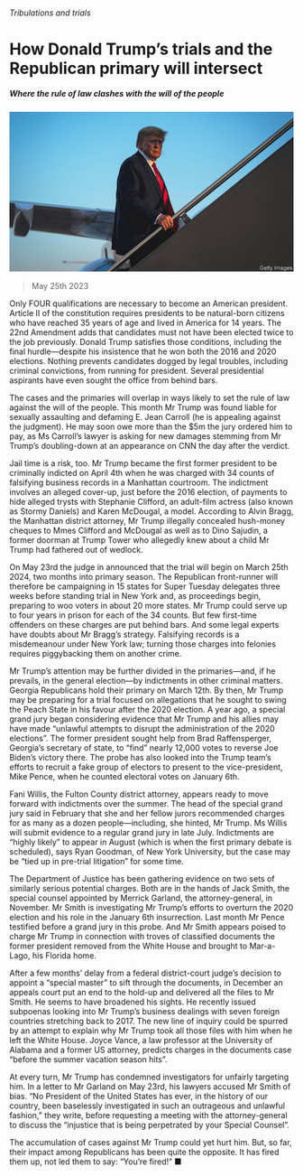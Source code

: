 ###### Tribulations and trials

# How Donald Trump’s trials and the Republican primary will intersect 

##### Where the rule of law clashes with the will of the people 

![image](images/20230527_USP001.jpg) 

> May 25th 2023 

Only FOUR qualifications are necessary to become an American president. Article II of the constitution requires presidents to be natural-born citizens who have reached 35 years of age and lived in America for 14 years. The 22nd Amendment adds that candidates must not have been elected twice to the job previously. Donald Trump satisfies those conditions, including the final hurdle—despite his insistence that he won both the 2016 and 2020 elections. Nothing prevents candidates dogged by legal troubles, including criminal convictions, from running for president. Several presidential aspirants have even sought the office from behind bars.

The cases and the primaries will overlap in ways likely to set the rule of law against the will of the people. This month Mr Trump was found liable for sexually assaulting and defaming E. Jean Carroll (he is appealing against the judgment). He may soon owe more than the $5m the jury ordered him to pay, as Ms Carroll’s lawyer is asking for new damages stemming from Mr Trump’s doubling-down at an appearance on CNN the day after the verdict. 

Jail time is a risk, too. Mr Trump became the first former president to be criminally indicted on April 4th when he was charged with 34 counts of falsifying business records in a Manhattan courtroom. The indictment involves an alleged cover-up, just before the 2016 election, of payments to hide alleged trysts with Stephanie Clifford, an adult-film actress (also known as Stormy Daniels) and Karen McDougal, a model. According to Alvin Bragg, the Manhattan district attorney, Mr Trump illegally concealed hush-money cheques to Mmes Clifford and McDougal as well as to Dino Sajudin, a former doorman at Trump Tower who allegedly knew about a child Mr Trump had fathered out of wedlock. 

On May 23rd the judge in  announced that the trial will begin on March 25th 2024, two months into primary season. The Republican front-runner will therefore be campaigning in 15 states for Super Tuesday delegates three weeks before standing trial in New York and, as proceedings begin, preparing to woo voters in about 20 more states. Mr Trump could serve up to four years in prison for each of the 34 counts. But few first-time offenders on these charges are put behind bars. And some legal experts have doubts about Mr Bragg’s strategy. Falsifying records is a misdemeanour under New York law; turning those charges into felonies requires piggybacking them on another crime. 

Mr Trump’s attention may be further divided in the primaries—and, if he prevails, in the general election—by indictments in other criminal matters. Georgia Republicans hold their primary on March 12th. By then, Mr Trump may be preparing for a trial focused on allegations that he sought to swing the Peach State in his favour after the 2020 election. A year ago, a special grand jury began considering evidence that Mr Trump and his allies may have made “unlawful attempts to disrupt the administration of the 2020 elections”. The former president sought help from Brad Raffensperger, Georgia’s secretary of state, to “find” nearly 12,000 votes to reverse Joe Biden’s victory there. The probe has also looked into the Trump team’s efforts to recruit a fake group of electors to present to the vice-president, Mike Pence, when he counted electoral votes on January 6th. 

Fani Willis, the Fulton County district attorney, appears ready to move forward with indictments over the summer. The head of the special grand jury said in February that she and her fellow jurors recommended charges for as many as a dozen people—including, she hinted, Mr Trump. Ms Willis will submit evidence to a regular grand jury in late July. Indictments are “highly likely” to appear in August (which is when the first primary debate is scheduled), says Ryan Goodman, of New York University, but the case may be “tied up in pre-trial litigation” for some time.

The Department of Justice has been gathering evidence on two sets of similarly serious potential charges. Both are in the hands of Jack Smith, the special counsel appointed by Merrick Garland, the attorney-general, in November. Mr Smith is investigating Mr Trump’s efforts to overturn the 2020 election and his role in the January 6th insurrection. Last month Mr Pence testified before a grand jury in this probe. And Mr Smith appears poised to charge Mr Trump in connection with troves of classified documents the former president removed from the White House and brought to Mar-a-Lago, his Florida home. 

After a few months’ delay from a federal district-court judge’s decision to appoint a “special master” to sift through the documents, in December an appeals court put an end to the hold-up and delivered all the files to Mr Smith. He seems to have broadened his sights. He recently issued subpoenas looking into Mr Trump’s business dealings with seven foreign countries stretching back to 2017. The new line of inquiry could be spurred by an attempt to explain why Mr Trump took all those files with him when he left the White House. Joyce Vance, a law professor at the University of Alabama and a former US attorney, predicts charges in the documents case “before the summer vacation season hits”.

At every turn, Mr Trump has condemned investigators for unfairly targeting him. In a letter to Mr Garland on May 23rd, his lawyers accused Mr Smith of bias. “No President of the United States has ever, in the history of our country, been baselessly investigated in such an outrageous and unlawful fashion,” they write, before requesting a meeting with the attorney-general to discuss the “injustice that is being perpetrated by your Special Counsel”.

The accumulation of cases against Mr Trump could yet hurt him. But, so far, their impact among Republicans has been quite the opposite. It has fired them up, not led them to say: “You’re fired!” ■


